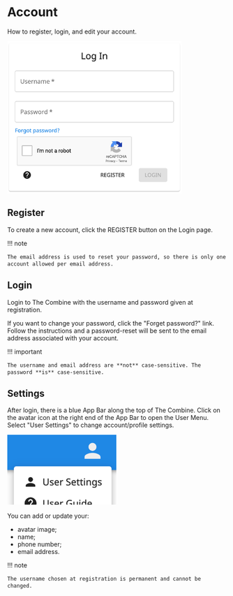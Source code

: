 # Account

How to register, login, and edit your account.

![Login](images/login.png)

## Register

To create a new account, click the REGISTER button on the Login page.

!!! note

    The email address is used to reset your password, so there is only one account allowed per email address.

## Login

Login to The Combine with the username and password given at registration.

If you want to change your password, click the "Forget password?" link. Follow the instructions and a password-reset
will be sent to the email address associated with your account.

!!! important

    The username and email address are **not** case-sensitive. The password **is** case-sensitive.

## Settings

After login, there is a blue App Bar along the top of The Combine. Click on the avatar icon at the right end of the App
Bar to open the User Menu. Select "User Settings" to change account/profile settings.

![User Menu](images/userMenu.png)

You can add or update your:

- avatar image;
- name;
- phone number;
- email address.

!!! note

    The username chosen at registration is permanent and cannot be changed.
